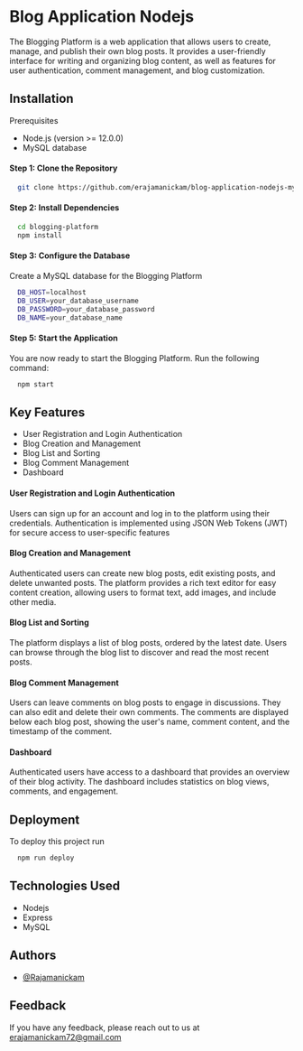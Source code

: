 
# Blog Application Nodejs

The Blogging Platform is a web application that allows users to create, manage, and publish their own blog posts. It provides a user-friendly interface for writing and organizing blog content, as well as features for user authentication, comment management, and blog customization.



## Installation

Prerequisites

- Node.js (version >= 12.0.0)
- MySQL database

#### Step 1: Clone the Repository

```bash
  git clone https://github.com/erajamanickam/blog-application-nodejs-mysql

```

#### Step 2: Install Dependencies

```bash
  cd blogging-platform
  npm install
```

#### Step 3: Configure the Database
Create a MySQL database for the Blogging Platform

```bash
  DB_HOST=localhost
  DB_USER=your_database_username
  DB_PASSWORD=your_database_password
  DB_NAME=your_database_name
```

#### Step 5: Start the Application
You are now ready to start the Blogging Platform. Run the following command:

```bash
  npm start
```

## Key Features

- User Registration and Login Authentication
- Blog Creation and Management
- Blog List and Sorting
- Blog Comment Management
- Dashboard

#### User Registration and Login Authentication
Users can sign up for an account and log in to the platform using their credentials. Authentication is implemented using JSON Web Tokens (JWT) for secure access to user-specific features

#### Blog Creation and Management
Authenticated users can create new blog posts, edit existing posts, and delete unwanted posts. The platform provides a rich text editor for easy content creation, allowing users to format text, add images, and include other media.

#### Blog List and Sorting
The platform displays a list of blog posts, ordered by the latest date. Users can browse through the blog list to discover and read the most recent posts.

#### Blog Comment Management
Users can leave comments on blog posts to engage in discussions. They can also edit and delete their own comments. The comments are displayed below each blog post, showing the user's name, comment content, and the timestamp of the comment.

#### Dashboard
Authenticated users have access to a dashboard that provides an overview of their blog activity. The dashboard includes statistics on blog views, comments, and engagement.
## Deployment

To deploy this project run

```bash
  npm run deploy
```


## Technologies Used

- Nodejs
- Express
- MySQL


## Authors

- [@Rajamanickam](https://github.com/erajamanickam)


## Feedback

If you have any feedback, please reach out to us at erajamanickam72@gmail.com

